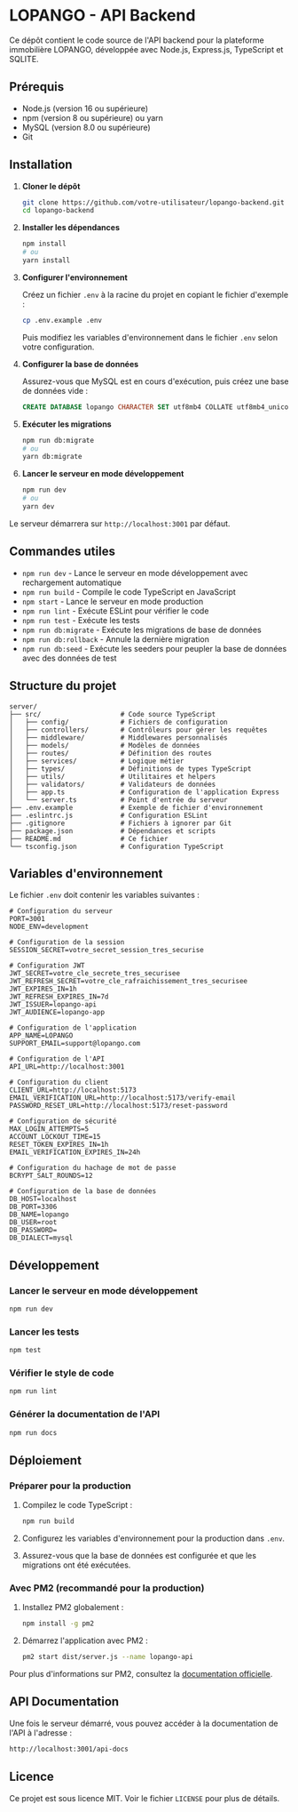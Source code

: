 # LOPANGO - API Backend

Ce dépôt contient le code source de l'API backend pour la plateforme immobilière LOPANGO, développée avec Node.js, Express.js, TypeScript et SQLITE.

## Prérequis

- Node.js (version 16 ou supérieure)
- npm (version 8 ou supérieure) ou yarn
- MySQL (version 8.0 ou supérieure)
- Git

## Installation

1. **Cloner le dépôt**

   ```bash
   git clone https://github.com/votre-utilisateur/lopango-backend.git
   cd lopango-backend
   ```

2. **Installer les dépendances**

   ```bash
   npm install
   # ou
   yarn install
   ```

3. **Configurer l'environnement**

   Créez un fichier `.env` à la racine du projet en copiant le fichier d'exemple :

   ```bash
   cp .env.example .env
   ```

   Puis modifiez les variables d'environnement dans le fichier `.env` selon votre configuration.

4. **Configurer la base de données**

   Assurez-vous que MySQL est en cours d'exécution, puis créez une base de données vide :

   ```sql
   CREATE DATABASE lopango CHARACTER SET utf8mb4 COLLATE utf8mb4_unicode_ci;
   ```

5. **Exécuter les migrations**

   ```bash
   npm run db:migrate
   # ou
   yarn db:migrate
   ```

6. **Lancer le serveur en mode développement**

   ```bash
   npm run dev
   # ou
   yarn dev
   ```

Le serveur démarrera sur `http://localhost:3001` par défaut.

## Commandes utiles

- `npm run dev` - Lance le serveur en mode développement avec rechargement automatique
- `npm run build` - Compile le code TypeScript en JavaScript
- `npm start` - Lance le serveur en mode production
- `npm run lint` - Exécute ESLint pour vérifier le code
- `npm run test` - Exécute les tests
- `npm run db:migrate` - Exécute les migrations de base de données
- `npm run db:rollback` - Annule la dernière migration
- `npm run db:seed` - Exécute les seeders pour peupler la base de données avec des données de test

## Structure du projet

```plaintext
server/
├── src/                    # Code source TypeScript
│   ├── config/             # Fichiers de configuration
│   ├── controllers/        # Contrôleurs pour gérer les requêtes
│   ├── middleware/         # Middlewares personnalisés
│   ├── models/             # Modèles de données
│   ├── routes/             # Définition des routes
│   ├── services/           # Logique métier
│   ├── types/              # Définitions de types TypeScript
│   ├── utils/              # Utilitaires et helpers
│   ├── validators/         # Validateurs de données
│   ├── app.ts              # Configuration de l'application Express
│   └── server.ts           # Point d'entrée du serveur
├── .env.example            # Exemple de fichier d'environnement
├── .eslintrc.js            # Configuration ESLint
├── .gitignore              # Fichiers à ignorer par Git
├── package.json            # Dépendances et scripts
├── README.md               # Ce fichier
└── tsconfig.json           # Configuration TypeScript
```

## Variables d'environnement

Le fichier `.env` doit contenir les variables suivantes :

```env
# Configuration du serveur
PORT=3001
NODE_ENV=development

# Configuration de la session
SESSION_SECRET=votre_secret_session_tres_securise

# Configuration JWT
JWT_SECRET=votre_cle_secrete_tres_securisee
JWT_REFRESH_SECRET=votre_cle_rafraichissement_tres_securisee
JWT_EXPIRES_IN=1h
JWT_REFRESH_EXPIRES_IN=7d
JWT_ISSUER=lopango-api
JWT_AUDIENCE=lopango-app

# Configuration de l'application
APP_NAME=LOPANGO
SUPPORT_EMAIL=support@lopango.com

# Configuration de l'API
API_URL=http://localhost:3001

# Configuration du client
CLIENT_URL=http://localhost:5173
EMAIL_VERIFICATION_URL=http://localhost:5173/verify-email
PASSWORD_RESET_URL=http://localhost:5173/reset-password

# Configuration de sécurité
MAX_LOGIN_ATTEMPTS=5
ACCOUNT_LOCKOUT_TIME=15
RESET_TOKEN_EXPIRES_IN=1h
EMAIL_VERIFICATION_EXPIRES_IN=24h

# Configuration du hachage de mot de passe
BCRYPT_SALT_ROUNDS=12

# Configuration de la base de données
DB_HOST=localhost
DB_PORT=3306
DB_NAME=lopango
DB_USER=root
DB_PASSWORD=
DB_DIALECT=mysql
```

## Développement

### Lancer le serveur en mode développement

```bash
npm run dev
```

### Lancer les tests

```bash
npm test
```

### Vérifier le style de code

```bash
npm run lint
```

### Générer la documentation de l'API

```bash
npm run docs
```

## Déploiement

### Préparer pour la production

1. Compilez le code TypeScript :

   ```bash
   npm run build
   ```

2. Configurez les variables d'environnement pour la production dans `.env`.

3. Assurez-vous que la base de données est configurée et que les migrations ont été exécutées.

### Avec PM2 (recommandé pour la production)

1. Installez PM2 globalement :

   ```bash
   npm install -g pm2
   ```

2. Démarrez l'application avec PM2 :

   ```bash
   pm2 start dist/server.js --name lopango-api
   ```

Pour plus d'informations sur PM2, consultez la [documentation officielle](https://pm2.keymetrics.io/).

## API Documentation

Une fois le serveur démarré, vous pouvez accéder à la documentation de l'API à l'adresse :

```bash
http://localhost:3001/api-docs
```

## Licence

Ce projet est sous licence MIT. Voir le fichier `LICENSE` pour plus de détails.
